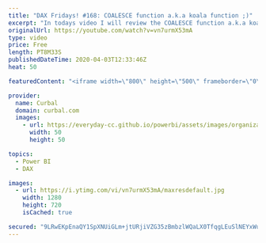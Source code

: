 ```yaml
---
title: "DAX Fridays! #168: COALESCE function a.k.a koala function ;)"
excerpt: "In todays video I will review the COALESCE function a.k.a koala function and show you some cases where this function is useful.  I also answer Question 2 of the Microsoft Power BI exam  and ask question 3. Happy Friday!  Link to sqlserver tutorial: https://www.sqlservertutorial.net/sql-server-basics/sql-server-coalesce/"
originalUrl: https://youtube.com/watch?v=vn7urmX53mA
type: video
price: Free
length: PT8M33S
publishedDateTime: 2020-04-03T12:33:46Z
heat: 50

featuredContent: "<iframe width=\"800\" height=\"500\" frameborder=\"0\" src=\"https://www.youtube.com/embed/vn7urmX53mA\" allow=\"accelerometer; autoplay; encrypted-media; gyroscope; picture-in-picture\" allowfullscreen></iframe>"

provider:
  name: Curbal
  domain: curbal.com
  images:
    - url: https://everyday-cc.github.io/powerbi/assets/images/organizations/curbal.com-50x50.jpg
      width: 50
      height: 50

topics:
  - Power BI
  - DAX

images:
  - url: https://i.ytimg.com/vi/vn7urmX53mA/maxresdefault.jpg
    width: 1280
    height: 720
    isCached: true

secured: "9LRwEKpEnaQY1SpXNUiGLm+jtURjiVZG35zBmbzlWQaLX0TfqgLEuSlNEYxWuIXrvo1XWjVutOCsqajKazAFQef5+8GyAX31/5PFQFjyHfYJ5e5kiaGR/5/t33dV/QbUiJ/bdg4CNpdcepwxM/0OpkENLGmxaTkUQ1N37+dHUjkpkzAMSKYR5KzbhNfLuseYamJgwVkJ4J3SFfPk2zPVbZjNph7xQV/qLr7fyfuwI1h+m3by0TBGDPjAo4Du8rkcd1kOujvpKRnhMurQeEYmR7riB3UI48McwaPj7wWIq7lwKJ1En623spp6MVf7xelH93Vrv1N8tEb4XJhl5HHN76pVNcyDCifHlFskk9TZKWxJF2lS1MMPB+piEE0hpaBQozMggT6auIZ70mOw7rzOzUsbPh7z3LGdlGrO0y84Uck=;Zz6PLTcK2RxhpMD73+9LAw=="
---
```


